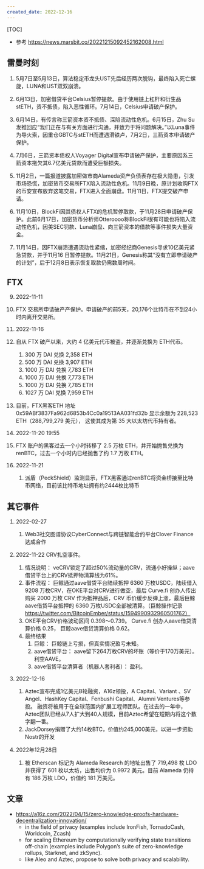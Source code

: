 ```yaml
---
created_date: 2022-12-16
---
```


[TOC]

- 参考 https://news.marsbit.co/20221215092452162008.html

## 雷曼时刻

1. 5月7日至5月13日，算法稳定币龙头UST先后经历两次脱钩，最终陷入死亡螺旋，LUNA和UST双双崩溃。

2. 6月13日，加密借贷平台Celsius暂停提款。由于使用链上杠杆和衍生品stETH，资不抵债，陷入恶性循环。7月14日，Celsius申请破产保护。

3. 6月14日，有传言称三箭资本资不抵债、深陷流动性危机。6月15日，Zhu Su发推回应“我们正在与有关方面进行沟通，并致力于将问题解决。”以Luna事件为导火索，因重仓GBTC与stETH而遭遇滑铁卢，7月2日，三箭资本申请破产保护。

4. 7月6日，三箭资本债权人Voyager Digital宣布申请破产保护，主要原因系三箭资本拖欠其6.7亿美元贷款而遭受巨额损失。

5. 11月2日，一篇报道披露加密做市商Alameda资产负债表存在极大隐患，引发市场恐慌，加密货币交易所FTX陷入流动性危机。11月9日晚，原计划收购FTX的币安宣布放弃这笔交易，FTX进入全面崩盘。11月11日，FTX提交破产申请。

6. 11月10日，BlockFi因其债权人FTX的危机暂停取款，于11月28日申请破产保护。此前6月17日，加密货币分析师Otteroooo称BlockFi很有可能也将陷入流动性危机，因美SEC罚款、Luna崩盘、向三箭资本的借款等事件损失大量资金。

7. 11月14日，因FTX崩溃遭遇流动性紧缩，加密经纪商Genesis寻求10亿美元紧急贷款，并于11月16 日暂停提款。11月21日，Genesis称其“没有立即申请破产的计划”，后于12月8日表示恢复取款仍需数周时间。

## FTX

09. 2022-11-11

10. FTX 交易所申请破产产保护。申请破产的前5天，20,176个比特币在不到24小时内离开交易所。

11. 2022-11-16

12. 自从 FTX 破产以来，大约 4 亿美元代币被盗，并逐渐兑换为 ETH代币。

    1. 300 万 DAI 兑换 2,358 ETH
    2. 500 万 DAI 兑换 3,907 ETH
    3. 1000 万 DAI 兑换 7,783 ETH
    4. 1000 万 DAI 兑换 7,773 ETH
    5. 1000 万 DAI 兑换 7,785 ETH
    6. 1027 万 DAI 兑换 7,959 ETH

13. 目前，FTX黑客ETH 地址 0x59ABf3837Fa962d6853b4Cc0a19513AA031fd32b 显示余额为 228,523 ETH（288,799,279 美元）， 这使其成为第 35 大以太坊代币持有者。

14. 2022-11-20 19:55

15. FTX 账户的黑客过去一个小时转移了 2.5 万枚 ETH，并开始抛售兑换为 renBTC，过去一个小时内已经抛售了约 1.7 万枚 ETH。

16. 2022-11-21

    1. 派盾（PeckShield）监测显示，FTX黑客通过renBTC将资金桥接至比特币网络，目前该比特币地址拥有约2444枚比特币

## 其它事件

1. 2022-02-27

   1. Web3社交图谱协议CyberConnect与跨链智能合约平台Clover Finance达成合作

2. 2022-11-22 CRV扎空事件。

   1. 情况说明： veCRV锁定了超过50%流动量的CRV，流通小好操纵；aave借贷平台上的CRV抵押物清算线为61%。
   2. 事件流程： 巨鲸通过aave借贷平台陆续抵押 6360 万枚USDC，陆续借入 9208 万枚CRV，在OKE平台对CRV进行做空，最后 Curve.fi 创办人传出购买 2000 万枚 CRV 作为抵押品后，CRV 币价缓步反弹上涨，最后巨鲸aave借贷平台抵押的 6360 万枚USDC全部被清算。（巨鲸操作记录 https://twitter.com/BitcoinEmber/status/1594990932960501762）
   3. OKE平台CRV价格波动区间 0.398～0.739。 Curve.fi 创办人aave借贷清算价格 0.25， 巨鲸aave借贷清算价格 0.62。
   4. 最终结果
      1. 巨鲸： 巨鲸链上亏损，但真实情况盈亏未知。
      2. aave借贷平台： aave留下264万枚CRV的坏账（等价于170万美元）。利空AAVE。
      3. aave借贷平台清算者（机器人套利者）： 盈利。

3. 2022-12-16

   1. Aztec宣布完成1亿美元B轮融资，A16z领投，A Capital、Variant 、SV Angel、HashKey Capital、Fenbushi Capital、Alumni Ventures等参投。 融资将被用于在全球范围内扩展工程师团队。在过去的一年中，Aztec团队已经从7人扩大到40人规模，目前Aztec希望在短期内将这个数字翻一番。
   2. JackDorsey捐赠了大约14枚BTC，价值约245,000美元，以进一步资助Nostr的开发

4. 2022年12月28日

   1. 被 Etherscan 标记为 Alameda Research 的地址出售了 719,498 枚 LDO 并获得了 601 枚以太坊，出售均价为 0.9972 美元。目前 Alameda 仍持有 186 万枚 LDO，价值约 181 万美元。

## 文章

- https://a16z.com/2022/04/15/zero-knowledge-proofs-hardware-decentralization-innovation/
  - in the field of privacy (examples include IronFish, TornadoCash, Worldcoin, Zcash)
  - for scaling Ethereum by computationally verifying state transitions off-chain (examples include Polygon’s suite of zero-knowledge rollups, Starknet, and zkSync).
  - like Aleo and Aztec, propose to solve both privacy and scalability.
